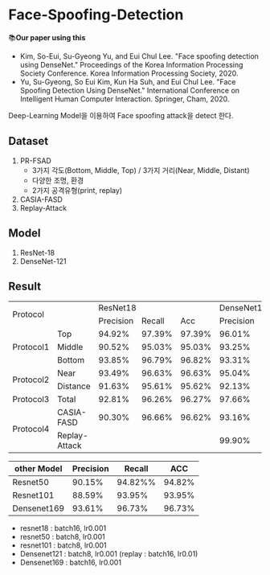 # Face-Spoofing-Detection
:books:**Our paper using this**
- Kim, So-Eui, Su-Gyeong Yu, and Eui Chul Lee. "Face spoofing detection using DenseNet." Proceedings of the Korea Information Processing Society Conference. Korea Information Processing Society, 2020.  
- Yu, Su-Gyeong, So Eui Kim, Kun Ha Suh, and Eui Chul Lee. "Face Spoofing Detection Using DenseNet." International Conference on Intelligent Human Computer Interaction. Springer, Cham, 2020.

Deep-Learning Model을 이용하여 Face spoofing attack을 detect 한다.
## Dataset
1. PR-FSAD
    - 3가지 각도(Bottom, Middle, Top) / 3가지 거리(Near, Middle, Distant)
    - 다양한 조명, 환경
    - 2가지 공격유형(print, replay)
2. CASIA-FASD
3. Replay-Attack

## Model
1. ResNet-18
2. DenseNet-121

## Result

<table>
  <tr>
    <td rowspan="2", colspan="2">Protocol</td>
    <td colspan="3">ResNet18</td>
    <td colspan="3">DenseNet121</td>  
  </tr>
  <tr>
    <td colspan="1">Precision</td>
    <td>Recall</td>
    <td>Acc</td>  
    <td colspan="1">Precision</td>
    <td>Recall</td>
    <td>Acc</td>  
  </tr>
  <tr>
      <td rowspan="3"> Protocol1</td>
      <td>Top</td>
      <td>94.92%</td>
      <td>97.39%</td>
      <td>97.39%</td>
      <td>96.01%</td>
      <td>97.96%</td>
      <td>97.96%</td>
    </tr>
      <tr>
      <td>Middle</td>
      <td>90.52%</td>
      <td>95.03%</td>
      <td>95.03%</td>
      <td>93.25%</td>
      <td>96.51%</td>
      <td>96.51%</td>
    </tr>
      <tr>
      <td>Bottom</td>
      <td>93.85%</td>
      <td>96.79%</td>
      <td>96.82%</td>
      <td>93.31%</td>
      <td>96.54%</td>
      <td>96.54%</td>
    </tr>
    
  <tr>
      <td rowspan="2"> Protocol2</td>
      <td>Near</td>
      <td>93.49%</td>
      <td>96.63%</td>
      <td>96.63%</td>
      <td>95.04%</td>
      <td>97.44%</td>
      <td>97.45%</td>
    </tr>
      <tr>
      <td>Distance</td>
      <td>91.63%</td>
      <td>95.61%</td>
      <td>95.62%</td>
      <td>92.13%</td>
      <td>95.93%</td>
      <td>95.91%</td>
    </tr>
      
   <tr>
      <td> Protocol3</td>
      <td>Total</td>
      <td>92.81%</td>
      <td>96.26%</td>
      <td>96.27%</td>
      <td>97.66%</td>
      <td>95.43%</td>
      <td>97.66%</td>
    </tr>
      <tr>
      <td rowspan="2"> Protocol4</td>
      <td>CASIA-FASD</td>
      <td>90.30%</td>
      <td>96.66%</td>
      <td>96.62%</td>
      <td>93.16%</td>
      <td>97.65%</td>
      <td>97.65%</td>
    </tr>
      <tr>
      <td>Replay-Attack</td>
      <td></td>
      <td></td>
      <td></td>
      <td>99.90%</td>
      <td>99.97%</td>
      <td>99.97%</td>
    </tr>
</table>


|other Model|Precision|Recall|ACC|
|---|---|---|---|
|Resnet50|90.15%|94.82%%|94.82%|
|Resnet101|88.59%|93.95%|93.95%|
|Densenet169|93.61%|96.73%|96.73%|

- resnet18 : batch16, lr0.001
- resnet50 : batch8, lr0.001
- resnet101 : batch8, lr0.001
- Densenet121 : batch8, lr0.001 (replay : batch16, lr0.01)
- Densenet169 : batch16, lr0.001
